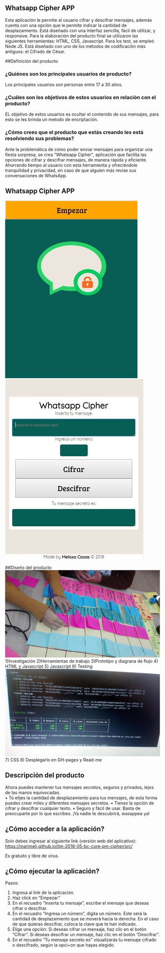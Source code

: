 ## Whatsapp Cipher APP
Esta aplicación le permite al usuario cifrar y descifrar mensajes, además cuenta con una opción que le permite indicar la cantidad de desplazamiento.  Está diseñado con una interfaz sencilla, fácil de utilizar, y responsive. Para la elaboración del producto final se utilizaron las siguientes herramientas: HTML, CSS, Javascript. Para los test, se empleó Node JS. Está diseñado con uno de los métodos de codificación más antiguos: el Cifrado de César.

##Definición del producto

### ¿Quiénes son los principales usuarios de producto?
 Los principales usuarios son personas entre 17 a 30 años.
 
### ¿Cuáles son los objetivos de estos usuarios en relación con el producto?
EL objetivo de estos usuarios es ocultar el contenido de sus mensajes, para esto se les brinda un metodo de encriptación.

### ¿Cómo crees que el producto que estás creando les está resolviendo sus problemas?
Ante la problemática de cómo poder enviar mensajes para organizar  una fiesta sorpresa, se crea  "Whatsapp Cipher", aplicación que facilita las opciones de cifrar y descifrar mensajes, de manera rápida y eficiente. Ahorrando tiempo al usuario con esta herramienta  y  ofreciéndole  tranquilidad y privacidad, en caso de que alguien más revise sus conversaciones de WhatsApp.

## Whatsapp Cipher APP
![APP](src/img/img2.jpg) 
![APP](src/img/img.jpg) 

##Diseño del producto
![Planning](src/img/design.jpeg) 
1)Investigación
2)Herramientas de trabajo
3)Prototipo y diagrana de flujo
4) HTML y Javascript
5) Javascript
6) Testing
![Testing](src/img/test.jpeg)
7) CSS
8) Desplegarlo en GH-pages y Read-me

## Descripción del producto
Ahora puedes mantener tus mensajes secretos, seguros y privados, lejos de las manos equivocadas.  
• Tú elijes la cantidad de desplazamiento para tus mensajes, de esta forma puedes crear miles y diferentes mensajes secretos.
• Tienes la opción de cifrar y descifrar cualquier texto.
• Seguro y fácil de usar. Basta de preocuparte por lo que escribes. ¡Ya nadie te descubrirá, wasappea ya!

## ¿Cómo acceder a la aplicación?

Solo debes ingresar al siguiente link (versión web del aplicativo):  
https://marimeli.github.io/lim-2018-05-bc-core-pm-cipher/src/

Es gratuito y libre de virus.

## ¿Cómo ejecutar la aplicación?

Pasos:
1)	Ingresa al link de la aplicación.
2)	Haz click en “Empezar”
3)	En el recuadro “Inserta tu mensaje”, escribe el mensaje que deseas cifrar o descifrar.
4)	En el recuadro  “Ingresa un número”, digita un número. Este será la cantidad de desplazamiento que se moverá hacia la derecha. En el caso de que quieras descifrar, coloca la clave que te han indicado. 
5)	Elige una opción: Si deseas cifrar un mensaje, haz clic en el botón “Cifrar”.
Si deseas descifrar un mensaje, haz clic en el botón “Descifrar”.
6)	En el recuadro  “Tu mensaje secreto es” visualizarás tu mensaje cifrado o descifrado, según la opci+on que hayas elegido.
